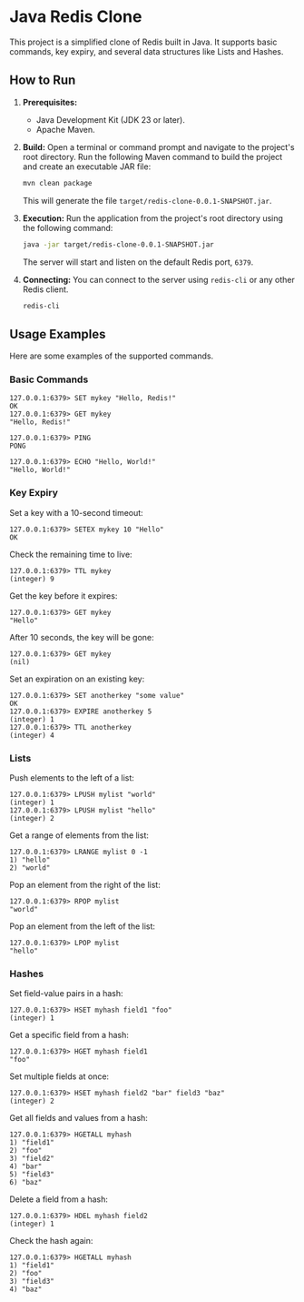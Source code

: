 # Java Redis Clone

This project is a simplified clone of Redis built in Java. It supports basic commands, key expiry, and several data structures like Lists and Hashes.

## How to Run

1.  **Prerequisites:**
    *   Java Development Kit (JDK 23 or later).
    *   Apache Maven.

2.  **Build:** Open a terminal or command prompt and navigate to the project's root directory. Run the following Maven command to build the project and create an executable JAR file:
    ```sh
    mvn clean package
    ```
    This will generate the file `target/redis-clone-0.0.1-SNAPSHOT.jar`.

3.  **Execution:** Run the application from the project's root directory using the following command:
    ```sh
    java -jar target/redis-clone-0.0.1-SNAPSHOT.jar
    ```
    The server will start and listen on the default Redis port, `6379`.

4.  **Connecting:** You can connect to the server using `redis-cli` or any other Redis client.
    ```sh
    redis-cli
    ```

## Usage Examples

Here are some examples of the supported commands.

### Basic Commands

```
127.0.0.1:6379> SET mykey "Hello, Redis!"
OK
127.0.0.1:6379> GET mykey
"Hello, Redis!"

127.0.0.1:6379> PING
PONG

127.0.0.1:6379> ECHO "Hello, World!"
"Hello, World!"
```

### Key Expiry

Set a key with a 10-second timeout:
```
127.0.0.1:6379> SETEX mykey 10 "Hello"
OK
```

Check the remaining time to live:
```
127.0.0.1:6379> TTL mykey
(integer) 9
```

Get the key before it expires:
```
127.0.0.1:6379> GET mykey
"Hello"
```

After 10 seconds, the key will be gone:
```
127.0.0.1:6379> GET mykey
(nil)
```

Set an expiration on an existing key:
```
127.0.0.1:6379> SET anotherkey "some value"
OK
127.0.0.1:6379> EXPIRE anotherkey 5
(integer) 1
127.0.0.1:6379> TTL anotherkey
(integer) 4
```

### Lists

Push elements to the left of a list:
```
127.0.0.1:6379> LPUSH mylist "world"
(integer) 1
127.0.0.1:6379> LPUSH mylist "hello"
(integer) 2
```

Get a range of elements from the list:
```
127.0.0.1:6379> LRANGE mylist 0 -1
1) "hello"
2) "world"
```

Pop an element from the right of the list:
```
127.0.0.1:6379> RPOP mylist
"world"
```

Pop an element from the left of the list:
```
127.0.0.1:6379> LPOP mylist
"hello"
```

### Hashes

Set field-value pairs in a hash:
```
127.0.0.1:6379> HSET myhash field1 "foo"
(integer) 1
```

Get a specific field from a hash:
```
127.0.0.1:6379> HGET myhash field1
"foo"
```

Set multiple fields at once:
```
127.0.0.1:6379> HSET myhash field2 "bar" field3 "baz"
(integer) 2
```

Get all fields and values from a hash:
```
127.0.0.1:6379> HGETALL myhash
1) "field1"
2) "foo"
3) "field2"
4) "bar"
5) "field3"
6) "baz"
```

Delete a field from a hash:
```
127.0.0.1:6379> HDEL myhash field2
(integer) 1
```

Check the hash again:
```
127.0.0.1:6379> HGETALL myhash
1) "field1"
2) "foo"
3) "field3"
4) "baz"
```
